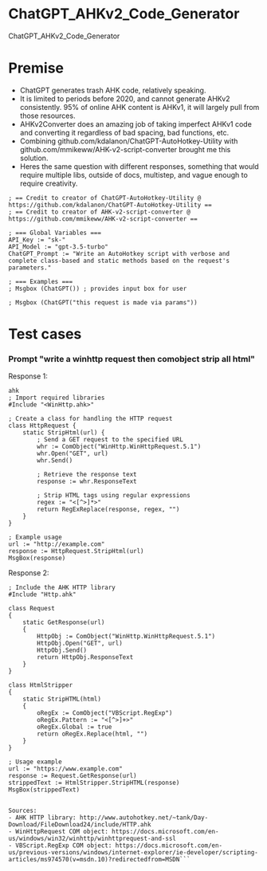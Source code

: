 # ChatGPT_AHKv2_Code_Generator
ChatGPT_AHKv2_Code_Generator

# Premise

- ChatGPT generates trash AHK code, relatively speaking.
- It is limited to periods before 2020, and cannot generate AHKv2 consistently. 95% of online AHK content is AHKv1, it will largely pull from those resources.
- AHKv2Converter does an amazing job of taking imperfect AHKv1 code and converting it regardless of bad spacing, bad functions, etc.
- Combining github.com/kdalanon/ChatGPT-AutoHotkey-Utility with github.com/mmikeww/AHK-v2-script-converter brought me this solution.
- Heres the same question with different responses, something that would require multiple libs, outside of docs, multistep, and vague enough to require creativity.

```ahk
; == Credit to creator of ChatGPT-AutoHotkey-Utility @ https://github.com/kdalanon/ChatGPT-AutoHotkey-Utility ==
; == Credit to creator of AHK-v2-script-converter @ https://github.com/mmikeww/AHK-v2-script-converter ==

; === Global Variables ===
API_Key := "sk-"
API_Model := "gpt-3.5-turbo"
ChatGPT_Prompt := "Write an AutoHotkey script with verbose and complete class-based and static methods based on the request's parameters."

; === Examples ===
; Msgbox (ChatGPT()) ; provides input box for user

; Msgbox (ChatGPT("this request is made via params")) 

```

# Test cases

### Prompt "write a winhttp request then comobject strip all html"

Response 1:

```ahk
ahk
; Import required libraries
#Include "<WinHttp.ahk>"

; Create a class for handling the HTTP request
class HttpRequest {
    static StripHtml(url) {
        ; Send a GET request to the specified URL
        whr := ComObject("WinHttp.WinHttpRequest.5.1")
        whr.Open("GET", url)
        whr.Send()

        ; Retrieve the response text
        response := whr.ResponseText

        ; Strip HTML tags using regular expressions
        regex := "<[^>]*>"
        return RegExReplace(response, regex, "")
    }
}

; Example usage
url := "http://example.com"
response := HttpRequest.StripHtml(url)
MsgBox(response)
 ```

Response 2:

```ahk
; Include the AHK HTTP library
#Include "Http.ahk"

class Request
{
    static GetResponse(url)
    {
        HttpObj := ComObject("WinHttp.WinHttpRequest.5.1")
        HttpObj.Open("GET", url)
        HttpObj.Send()
        return HttpObj.ResponseText
    }
}

class HtmlStripper
{
    static StripHTML(html)
    {
        oRegEx := ComObject("VBScript.RegExp")
        oRegEx.Pattern := "<[^>]+>"
        oRegEx.Global := true
        return oRegEx.Replace(html, "")
    }
}

; Usage example
url := "https://www.example.com"
response := Request.GetResponse(url)
strippedText := HtmlStripper.StripHTML(response)
MsgBox(strippedText)


Sources:
- AHK HTTP library: http://www.autohotkey.net/~tank/Day-Download/FileDownload24/include/HTTP.ahk
- WinHttpRequest COM object: https://docs.microsoft.com/en-us/windows/win32/winhttp/winhttprequest-and-ssl
- VBScript.RegExp COM object: https://docs.microsoft.com/en-us/previous-versions/windows/internet-explorer/ie-developer/scripting-articles/ms974570(v=msdn.10)?redirectedfrom=MSDN```


